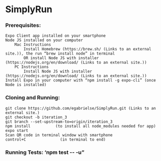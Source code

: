 # SimplyRun



### Prerequisites:

    Expo Client app installed on your smartphone
    Node JS installed on your computer
        Mac Instructions
            Install Homebrew (https://brew.sh/ (Links to an external site.)), the run “brew install node” in terminal
            OR install Node JS with installer (https://nodejs.org/en/download/ (Links to an external site.)) 
        PC Instructions
            Install Node JS with installer (https://nodejs.org/en/download/ (Links to an external site.)) 
    Install Expo in your computer with “npm install -g expo-cli” (once Node is installed)

### Cloning and Running:

    git clone https://github.com/egabrielse/SimplyRun.git (Links to an external site.)
    git checkout -b iteration_3
    git branch --set-upstream-to=origin/iteration_3
    npm install           (to install all node_modules needed for app)
    expo start
    Scan QR code in terminal window with smartphone
    control+C               (in terminal to end)

### Running Tests: ‘npm test -- -u”
